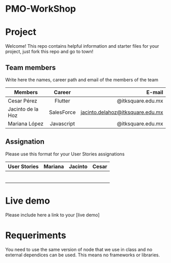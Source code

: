 # PMO-WorkShop
# Project 

Welcome! This repo contains helpful information and starter files for your project, just fork this repo and go to town!

## Team members

Write here the names, career path and email of the members of the team

| Members           |   Career   |                           E-mail |
| ----------------- | :--------: | -------------------------------: |
| Cesar Pérez     |  Flutter   |   @itksquare.edu.mx |
| Jacinto de la Hoz | SalesForce | jacinto.delahoz@itksquare.edu.mx |
| Mariana López      | Javascript |    @itksquare.edu.mx |

## Assignation

Please use this format for your User Stories assignations

| User Stories     | Mariana | Jacinto | Cesar |
| ---------------- | :---: | :-----: | ------: |
|  |       |         |        |
|  |       |         |         |
|  |       |         |         |
|  |       |         |       |
|  |       |         |         |
|  |       |        |         |


# Live demo

Please include here a link to your [live demo]

# Requeriments

You need to use the same version of node that we use in class and no external dependices can be used. This means no frameworks or libraries.
